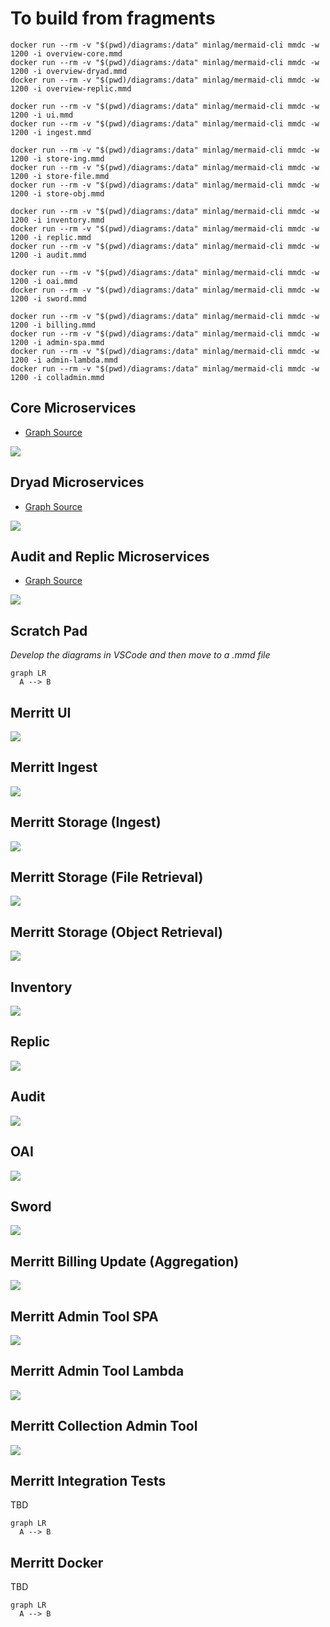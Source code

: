 # To build from fragments

```
docker run --rm -v "$(pwd)/diagrams:/data" minlag/mermaid-cli mmdc -w 1200 -i overview-core.mmd 
docker run --rm -v "$(pwd)/diagrams:/data" minlag/mermaid-cli mmdc -w 1200 -i overview-dryad.mmd
docker run --rm -v "$(pwd)/diagrams:/data" minlag/mermaid-cli mmdc -w 1200 -i overview-replic.mmd

docker run --rm -v "$(pwd)/diagrams:/data" minlag/mermaid-cli mmdc -w 1200 -i ui.mmd
docker run --rm -v "$(pwd)/diagrams:/data" minlag/mermaid-cli mmdc -w 1200 -i ingest.mmd

docker run --rm -v "$(pwd)/diagrams:/data" minlag/mermaid-cli mmdc -w 1200 -i store-ing.mmd
docker run --rm -v "$(pwd)/diagrams:/data" minlag/mermaid-cli mmdc -w 1200 -i store-file.mmd
docker run --rm -v "$(pwd)/diagrams:/data" minlag/mermaid-cli mmdc -w 1200 -i store-obj.mmd

docker run --rm -v "$(pwd)/diagrams:/data" minlag/mermaid-cli mmdc -w 1200 -i inventory.mmd
docker run --rm -v "$(pwd)/diagrams:/data" minlag/mermaid-cli mmdc -w 1200 -i replic.mmd
docker run --rm -v "$(pwd)/diagrams:/data" minlag/mermaid-cli mmdc -w 1200 -i audit.mmd

docker run --rm -v "$(pwd)/diagrams:/data" minlag/mermaid-cli mmdc -w 1200 -i oai.mmd
docker run --rm -v "$(pwd)/diagrams:/data" minlag/mermaid-cli mmdc -w 1200 -i sword.mmd

docker run --rm -v "$(pwd)/diagrams:/data" minlag/mermaid-cli mmdc -w 1200 -i billing.mmd
docker run --rm -v "$(pwd)/diagrams:/data" minlag/mermaid-cli mmdc -w 1200 -i admin-spa.mmd
docker run --rm -v "$(pwd)/diagrams:/data" minlag/mermaid-cli mmdc -w 1200 -i admin-lambda.mmd
docker run --rm -v "$(pwd)/diagrams:/data" minlag/mermaid-cli mmdc -w 1200 -i colladmin.mmd

```

## Core Microservices
- [Graph Source](overview-core.mmd)

![](overview-core.mmd.svg)

## Dryad Microservices
- [Graph Source](overview-dryad.mmd)

![](https://raw.githubusercontent.com/CDLUC3/mrt-doc/mermaid/diagrams/overview-dryad.mmd.svg)

## Audit and Replic Microservices
- [Graph Source](overview-replic.mmd)

![](overview-replic.mmd.svg)

## Scratch Pad
_Develop the diagrams in VSCode and then move to a .mmd file_

```mermaid
graph LR
  A --> B
```

## Merritt UI
![](ui.mmd.svg)

## Merritt Ingest
![](ingest.mmd.svg)

## Merritt Storage (Ingest)
![](store-ing.mmd.svg)

## Merritt Storage (File Retrieval)
![](store-file.mmd.svg)

## Merritt Storage (Object Retrieval)
![](store-obj.mmd.svg)

## Inventory
![](inventory.mmd.svg)


## Replic
![](replic.mmd.svg)

## Audit
![](audit.mmd.svg)

## OAI
![](oai.mmd.svg)

## Sword
![](sword.mmd.svg)

## Merritt Billing Update (Aggregation)
![](billing.mmd.svg)


## Merritt Admin Tool SPA
![](admin-spa.mmd.svg)


## Merritt Admin Tool Lambda
![](admin-lambda.mmd.svg)


## Merritt Collection Admin Tool
![](colladmin.mmd.svg)

## Merritt Integration Tests
TBD
```mermaid
graph LR
  A --> B
```
## Merritt Docker
TBD
```mermaid
graph LR
  A --> B
```
